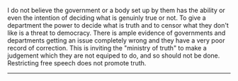 I do not believe the government or a body set up by them has the ability or even the intention of
deciding what is genuinly true or not. To give a department the power to decide what is truth and to
censor what they don't like is a threat to democracy. There is ample evidence of governments and
departments getting an issue completely wrong and they have a very poor record of correction. This
is inviting the "ministry of truth" to make a judgement which they are not equiped to do, and so
should not be done. Restricting free speech does not promote truth.


-----

